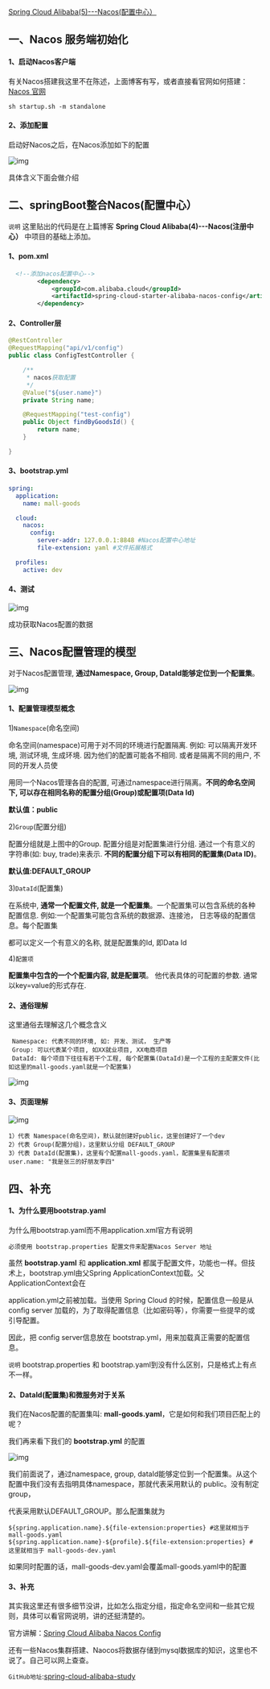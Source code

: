 [Spring Cloud Alibaba(5)---Nacos(配置中心）](https://www.cnblogs.com/qdhxhz/p/14658922.html)

##  一、Nacos 服务端初始化

#### 1、启动Nacos客户端

有关Nacos搭建我这里不在陈述，上面博客有写，或者直接看官网如何搭建：[Nacos 官网](https://nacos.io/zh-cn/docs/quick-start.html)

```
sh startup.sh -m standalone
```

#### 2、添加配置

启动好Nacos之后，在Nacos添加如下的配置

![img](https://img2020.cnblogs.com/blog/1090617/202104/1090617-20210414170307971-331066086.jpg)

具体含义下面会做介绍



##  二、springBoot整合Nacos(配置中心） 

`说明` 这里贴出的代码是在上篇博客 **Spring Cloud Alibaba(4)---Nacos(注册中心）** 中项目的基础上添加。

#### 1、pom.xml

```xml
  <!--添加nacos配置中心-->
        <dependency>
            <groupId>com.alibaba.cloud</groupId>
            <artifactId>spring-cloud-starter-alibaba-nacos-config</artifactId>
        </dependency>
```

#### 2、Controller层

```java
@RestController
@RequestMapping("api/v1/config")
public class ConfigTestController {

    /**
     * nacos获取配置
     */
    @Value("${user.name}")
    private String name;

    @RequestMapping("test-config")
    public Object findByGoodsId() {
        return name;
    }

}
```

#### 3、bootstrap.yml

```yml
spring:
  application:
    name: mall-goods

  cloud:
    nacos:
      config:
        server-addr: 127.0.0.1:8848 #Nacos配置中心地址
        file-extension: yaml #文件拓展格式

  profiles:
    active: dev
```

#### 4、测试

![img](https://img2020.cnblogs.com/blog/1090617/202104/1090617-20210414170324665-817530068.jpg)

成功获取Nacos配置的数据



##  三、Nacos配置管理的模型

对于Nacos配置管理, **通过Namespace, Group, DataId能够定位到一个配置集**。

![img](https://img2020.cnblogs.com/blog/1090617/202104/1090617-20210414170336897-1442835440.jpg)

#### 1、配置管理模型概念

1)`Namespace`(命名空间)

命名空间(namespace)可用于对不同的环境进行配置隔离. 例如: 可以隔离开发环境, 测试环境, 生成环境. 因为他们的配置可能各不相同. 或者是隔离不同的用户, 不同的开发人员使

用同一个Nacos管理各自的配置, 可通过namespace进行隔离。**不同的命名空间下, 可以存在相同名称的配置分组(Group)或配置项(Data Id)**

**默认值：public**

2)`Group`(配置分组)

配置分组就是上图中的Group. 配置分组是对配置集进行分组. 通过一个有意义的字符串(如: buy, trade)来表示. **不同的配置分组下可以有相同的配置集(Data ID)**。

**默认值:DEFAULT_GROUP**

3)`DataId`(配置集)

在系统中, **通常一个配置文件, 就是一个配置集**。一个配置集可以包含系统的各种配置信息. 例如:一个配置集可能包含系统的数据源、连接池， 日志等级的配置信息。每个配置集

都可以定义一个有意义的名称, 就是配置集的Id, 即Data Id

4)`配置项`

**配置集中包含的一个个配置内容, 就是配置项**。 他代表具体的可配置的参数. 通常以key=value的形式存在.

#### 2、通俗理解

这里通俗去理解这几个概念含义

```
 Namespace: 代表不同的环境, 如: 开发、测试， 生产等
 Group: 可以代表某个项目, 如XX就业项目, XX电商项目
 DataId: 每个项目下往往有若干个工程, 每个配置集(DataId)是一个工程的主配置文件(比如这里的mall-goods.yaml就是一个配置集)
```

![img](https://img2020.cnblogs.com/blog/1090617/202104/1090617-20210414170404623-1222922394.jpg)

#### 3、页面理解

![img](https://img2020.cnblogs.com/blog/1090617/202104/1090617-20210414170420857-559674748.jpg)

```
1）代表 Namespace(命名空间)，默认就创建好public，这里创建好了一个dev
2）代表 Group(配置分组)，这里默认分组 DEFAULT_GROUP
3）代表 DataId(配置集)，这里有个配置mall-goods.yaml，配置集里有配置项user.name: "我是张三的好朋友李四"
```



##  四、补充

#### 1、为什么要用bootstrap.yaml

为什么用bootstrap.yaml而不用application.xml官方有说明

```
必须使用 bootstrap.properties 配置文件来配置Nacos Server 地址
```

虽然 **bootstrap.yaml** 和 **application.xml** 都属于配置文件，功能也一样。但技术上，bootstrap.yml由父Spring ApplicationContext加载。父ApplicationContext会在

application.yml之前被加载。当使用 Spring Cloud 的时候，配置信息一般是从 config server 加载的，为了取得配置信息（比如密码等），你需要一些提早的或引导配置。

因此，把 config server信息放在 bootstrap.yml，用来加载真正需要的配置信息。

`说明` bootstrap.properties 和 bootstrap.yaml到没有什么区别，只是格式上有点不一样。

#### 2、DataId(配置集)和微服务对于关系

我们在Nacos配置的配置集叫: **mall-goods.yaml**，它是如何和我们项目匹配上的呢？

我们再来看下我们的 **bootstrap.yml** 的配置

![img](https://img2020.cnblogs.com/blog/1090617/202104/1090617-20210414170431496-2113991990.jpg)

我们前面说了，通过namespace, group, dataId能够定位到一个配置集。从这个配置中我们没有去指明具体namespace，那就代表采用默认的 public。没有制定group，

代表采用默认DEFAULT_GROUP。那么配置集就为

```
${spring.application.name}.${file-extension:properties} #这里就相当于 mall-goods.yaml
${spring.application.name}-${profile}.${file-extension:properties} # 这里就相当于 mall-goods-dev.yaml 
```

如果同时配置的话，mall-goods-dev.yaml会覆盖mall-goods.yaml中的配置

#### 3、补充

其实我这里还有很多细节没讲，比如怎么指定分组，指定命名空间和一些其它规则，具体可以看官网说明，讲的还挺清楚的。

官方讲解：[Spring Cloud Alibaba Nacos Config](https://github.com/alibaba/spring-cloud-alibaba/wiki/Nacos-config)

还有一些Nacos集群搭建、Naocos将数据存储到mysql数据库的知识，这里也不说了。自己可以网上查查。

`GitHub地址`:[spring-cloud-alibaba-study](https://github.com/yudiandemingzi/spring-cloud-alibaba-study/tree/nacos)